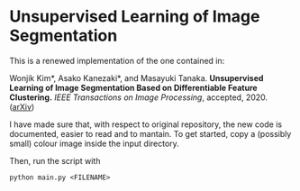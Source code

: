 # Unsupervised Learning of Image Segmentation

This is a renewed implementation of the one contained in:

Wonjik Kim\*, Asako Kanezaki\*, and Masayuki Tanaka.
**Unsupervised Learning of Image Segmentation Based on Differentiable Feature Clustering.** 
*IEEE Transactions on Image Processing*, accepted, 2020.
([arXiv](https://arxiv.org/abs/2007.09990))

I have made sure that, with respect to original repository, the new code is documented, easier to read and to mantain. To get started, copy a (possibly small) colour image inside the input directory. 

Then, run the script with

`python main.py <FILENAME>`


